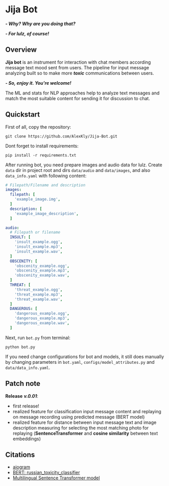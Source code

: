 # Jija Bot
***- Why? Why are you doing that?***

***- For lulz, of course!***

## Overview
**Jija bot** is an instrument for interaction with chat members according message text mood sent from users. The 
pipeline for input message analyzing built so to make more ***toxic*** communications between users.

***- So, enjoy it. You're welcome!***

The ML and stats for NLP approaches help to analyze text messages and match the most suitable content for sending it for 
discussion to chat. 


## Quickstart
First of all, copy the repository:
```
git clone https://github.com/AlexKly/Jija-Bot.git
```

Dont forget to install requirements:
```
pip install -r requirements.txt
```

After running bot, you need prepare images and audio data for lulz. Create `data` dir in project root and dirs 
`data/audio` and `data/images`, and also `data_info.yaml` with following content:

```yaml
# Filepath/Filename and description
images:
  filepath: [
    'example_image.img',
  ]
  description: [
    'example_image_description',
  ]

audio:
  # Filepath or filename
  INSULT: [
    'insult_example.ogg',
    'insult_example.mp3',
    'insult_example.wav',
  ]
  OBSCENITY: [
    'obscenity_example.ogg',
    'obscenity_example.mp3',
    'obscenity_example.wav',
  ]
  THREAT: [
    'threat_example.ogg',
    'threat_example.mp3',
    'threat_example.wav',
  ]
  DANGEROUS: [
    'dangerous_example.ogg',
    'dangerous_example.mp3',
    'dangerous_example.wav',
  ]
```

Next, run `bot.py` from terminal:
```
python bot.py
```

If you need change configurations for bot and models, it still does manually by changing parameters in `bot.yaml`, 
`configs/model_attributes.py` and `data/data_info.yaml`.

## Patch note
**Release** ***v.0.01***:
- first release!
- realized feature for classification input message content and replaying on message recording using predicted message 
(BERT model)
- realized feature for distance between input message text and image description measuring for selecting the most 
matching photo for replaying (**SentenceTransformer** and **cosine similarity** between text embeddings)


## Citations
- [aiogram](https://aiogram-birdi7.readthedocs.io/en/latest/)
- [BERT: russian_toxicity_classifier ](https://huggingface.co/s-nlp/russian_toxicity_classifier)
- [Multilingual Sentence Transformer model](https://huggingface.co/sentence-transformers/all-MiniLM-L6-v2)